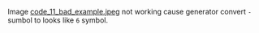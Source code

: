 Image [code_11_bad_example.jpeg](code_11_bad_example.jpeg) not working cause generator convert `-` sumbol to looks like `6` symbol.